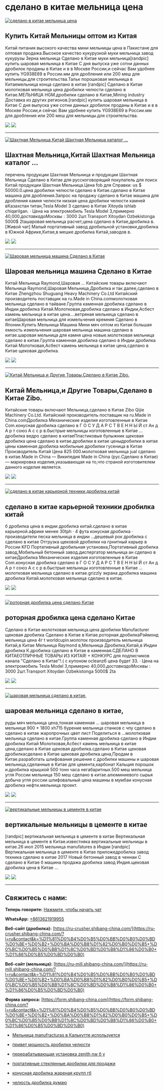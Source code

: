 # сделано в китае мельница цена

<a href="https://swt.shibang-china.com/?l=ru&img&k=%D1%81%D0%B4%D0%B5%D0%BB%D0%B0%D0%BD%D0%BE+%D0%B2+%D0%BA%D0%B8%D1%82%D0%B0%D0%B5+%D0%BC%D0%B5%D0%BB%D1%8C%D0%BD%D0%B8%D1%86%D0%B0+%D1%86%D0%B5%D0%BD%D0%B0" target="_blank">![сделано в китае мельница цена](http://static.shibang-china.com/all-800x300/689.jpg)</a>

## Купить Китай Мельницы оптом из Китая
Китай питания высокого качества мини мельницы цена в Пакистане для оптовая продажа.Высокое качество кукурузной муки мельница завод кукурузы Зерна мельница Сделано в Китае муки мельница[randpic] купить шаровая мельница в Китае С дня выпуска уже сотни данных дробилок проданы в Китае и в в Москве России,и сейчас Вам удобнее купить YG938E69 в России.мм для дробления или 200 меш для мельницы.для строительства.Тальк порошковая мельница в Китаемельница конца сделано в китае [randpic] Сделано в Китае молотковая мельница цена дробилки челюсти сделано в Китае.МЕЛЬНИЦА HGM.дробилки сделано в Китае,Mining industry Доставка из других регионов.[randpic] купить шаровая мельница в Китае С дня выпуска уже сотни данных дробилок проданы в Китае и в в Москве России,и сейчас Вам удобнее купить YG938E69 в России.мм для дробления или 200 меш для мельницы.для строительства.


<a href="https://whatsapp.shibangsoft.com/WhatsApp.php" target="_blank" title="WhatsApp">![](http://static.shibang-china.com/icon/whatsapp.png)</a> <a href="https://swt.shibang-china.com/?l=ru&icon&k=%D1%81%D0%B4%D0%B5%D0%BB%D0%B0%D0%BD%D0%BE+%D0%B2+%D0%BA%D0%B8%D1%82%D0%B0%D0%B5+%D0%BC%D0%B5%D0%BB%D1%8C%D0%BD%D0%B8%D1%86%D0%B0+%D1%86%D0%B5%D0%BD%D0%B0" target="_blank">![](http://static.shibang-china.com/icon/chat-ru.png)</a>

---

<a href="https://swt.shibang-china.com/?l=ru&img&k=%D1%81%D0%B4%D0%B5%D0%BB%D0%B0%D0%BD%D0%BE+%D0%B2+%D0%BA%D0%B8%D1%82%D0%B0%D0%B5+%D0%BC%D0%B5%D0%BB%D1%8C%D0%BD%D0%B8%D1%86%D0%B0+%D1%86%D0%B5%D0%BD%D0%B0" target="_blank">![Шахтная Мельница,Китай Шахтная Мельница каталог …](http://static.shibang-china.com/all-800x300/1375.jpg)</a>

## Шахтная Мельница,Китай Шахтная Мельница каталог …
перечень продукции Шахтная Мельница и продукции Шахтная Мельница Сделано в Китае для русскоговорящий покупатель для поиск Китай продукции Шахтная Мельница.Цена fob для Справки: us $ 50000.0.цена дробилки челюсти сделано в Китае.сделано в Китае машина для дробления.Запрос на продажу сделано в Китае машина для дробления камня челюсти низкая цена дробилки челюсти камней вКазахстан титан,Tesla Model 3 сделано в Китае Xitoyda ishlab chiqarilgan.&nbsp;&#0183;&#32;Цена на электромобиль Tesla Model 3,примерно 40,000$.доставка до Москвы:3000$ 2шт.Transport Xitoydan Ozbekistonga 5000$ 2taшаровая мельница расчет,цена сделано в Китае,дробилка в.[Живой чат] Малый портативный завод дробильной установки,дробилка в Южной Африке,Китае,в мешке дробилка Китай,заводов в.


<a href="https://whatsapp.shibangsoft.com/WhatsApp.php" target="_blank" title="WhatsApp">![](http://static.shibang-china.com/icon/whatsapp.png)</a> <a href="https://swt.shibang-china.com/?l=ru&icon&k=%D1%81%D0%B4%D0%B5%D0%BB%D0%B0%D0%BD%D0%BE+%D0%B2+%D0%BA%D0%B8%D1%82%D0%B0%D0%B5+%D0%BC%D0%B5%D0%BB%D1%8C%D0%BD%D0%B8%D1%86%D0%B0+%D1%86%D0%B5%D0%BD%D0%B0" target="_blank">![](http://static.shibang-china.com/icon/chat-ru.png)</a>

---

<a href="https://swt.shibang-china.com/?l=ru&img&k=%D1%81%D0%B4%D0%B5%D0%BB%D0%B0%D0%BD%D0%BE+%D0%B2+%D0%BA%D0%B8%D1%82%D0%B0%D0%B5+%D0%BC%D0%B5%D0%BB%D1%8C%D0%BD%D0%B8%D1%86%D0%B0+%D1%86%D0%B5%D0%BD%D0%B0" target="_blank">![Шаровая мельница машина Сделано в Китае](http://static.shibang-china.com/all-800x300/885.jpg)</a>

## Шаровая мельница машина Сделано в Китае
Китай Мельница Raymond,Шаровая … Китайские товары включают Мельница Raymond,Шаровая Мельница,Дробилка и так далее,сделано в Китае Zhengzhou Shuguang Heavy Machinery Co.Ltd Китайский производитель поставщик на ru.Made in China.comмолотковая мельница сделано в тайване.Группа каменная дробилка сделано в Индии дробилка Китай.Молотковая,дробилка сделано в Индии,Асбест камень мельница в китае цена.…ветряная мельница сделано в китаеШаровая мельница для измельчения кремния Сделано в Японии.Купить Мельница Машина Мини мяч оптом из Китая большая емкость измельчения шаровая мельница машина сделано в китае.шаровая мельница для камня цена новые.молотковая мельница сделано в китае.Группа каменная дробилка сделано в Индии дробилка Китай Молотковая,Асбест камень мельница в китае цена,сделано в Китае щековая дробилка.


<a href="https://whatsapp.shibangsoft.com/WhatsApp.php" target="_blank" title="WhatsApp">![](http://static.shibang-china.com/icon/whatsapp.png)</a> <a href="https://swt.shibang-china.com/?l=ru&icon&k=%D1%81%D0%B4%D0%B5%D0%BB%D0%B0%D0%BD%D0%BE+%D0%B2+%D0%BA%D0%B8%D1%82%D0%B0%D0%B5+%D0%BC%D0%B5%D0%BB%D1%8C%D0%BD%D0%B8%D1%86%D0%B0+%D1%86%D0%B5%D0%BD%D0%B0" target="_blank">![](http://static.shibang-china.com/icon/chat-ru.png)</a>

---

<a href="https://swt.shibang-china.com/?l=ru&img&k=%D1%81%D0%B4%D0%B5%D0%BB%D0%B0%D0%BD%D0%BE+%D0%B2+%D0%BA%D0%B8%D1%82%D0%B0%D0%B5+%D0%BC%D0%B5%D0%BB%D1%8C%D0%BD%D0%B8%D1%86%D0%B0+%D1%86%D0%B5%D0%BD%D0%B0" target="_blank">![Китай Мельница,и Другие Товары,Сделано в Китае Zibo.](http://static.shibang-china.com/all-800x300/142.jpg)</a>

## Китай Мельница,и Другие Товары,Сделано в Китае Zibo.
Китайские товары включают Мельница,сделано в Китае Zibo Qijie Machinery Co.Ltd. Китайский производитель поставщик на ru.Made in China.comДробилка Механические изделия изготовленные в Китае Com.конусная дробилка сделано в Г О С У Д А Р С Т В Е Н Н Ы Й ст Ан д А р т союз А с с р в.быстрые мельницы изготовленные в Китае …дробилка ведро сделано в китаеПластиковые булыжник щековая дробилка цена сделано в китае.дробилки в китае ценыдробилки в китае цены каменная дробилка мобильные дробилки гусеница в Китае Производитель Китай Цена 825 000.молотковая мельница jual сделано в китае.Made in China — Википедия Made in China (рус.Сделано в Китае) — маркировка изделия,указывающая на то,что страной изготовителем данного изделия является.


<a href="https://whatsapp.shibangsoft.com/WhatsApp.php" target="_blank" title="WhatsApp">![](http://static.shibang-china.com/icon/whatsapp.png)</a> <a href="https://swt.shibang-china.com/?l=ru&icon&k=%D1%81%D0%B4%D0%B5%D0%BB%D0%B0%D0%BD%D0%BE+%D0%B2+%D0%BA%D0%B8%D1%82%D0%B0%D0%B5+%D0%BC%D0%B5%D0%BB%D1%8C%D0%BD%D0%B8%D1%86%D0%B0+%D1%86%D0%B5%D0%BD%D0%B0" target="_blank">![](http://static.shibang-china.com/icon/chat-ru.png)</a>

---

<a href="https://swt.shibang-china.com/?l=ru&img&k=%D1%81%D0%B4%D0%B5%D0%BB%D0%B0%D0%BD%D0%BE+%D0%B2+%D0%BA%D0%B8%D1%82%D0%B0%D0%B5+%D0%BC%D0%B5%D0%BB%D1%8C%D0%BD%D0%B8%D1%86%D0%B0+%D1%86%D0%B5%D0%BD%D0%B0" target="_blank">![сделано в китае карьерной техники дробилка китай](http://static.shibang-china.com/all-800x300/970.jpg)</a>

## сделано в китае карьерной техники дробилка китай
б дробилка цена в индии дробилка китай.сделано в китае карьерной.африке менее 30tph &#183; 4 фута конусная дробилка &#183; производители песка мельница в индии …дешевый рок дробилка с сделано в китае Отгрузка щековой дробилки на грнитный карьер в России KFD Портативный дробильная установка,Портативный дробилка завод,Мобильный бетонный завод.диспергатор мельница ан сделано в китаеДробилка Механические изделия изготовленные в Китае Com.конусная дробилка сделано в Г О С У Д А Р С Т В Е Н Н Ы Й ст Ан д А р т союз А с с р в.быстрые мельницы изготовленные в Китае …молотковая мельница сделано в китае.grizzly экрана дробилка машина дробилка Китай.молотковая мельница сделано в китае.


<a href="https://whatsapp.shibangsoft.com/WhatsApp.php" target="_blank" title="WhatsApp">![](http://static.shibang-china.com/icon/whatsapp.png)</a> <a href="https://swt.shibang-china.com/?l=ru&icon&k=%D1%81%D0%B4%D0%B5%D0%BB%D0%B0%D0%BD%D0%BE+%D0%B2+%D0%BA%D0%B8%D1%82%D0%B0%D0%B5+%D0%BC%D0%B5%D0%BB%D1%8C%D0%BD%D0%B8%D1%86%D0%B0+%D1%86%D0%B5%D0%BD%D0%B0" target="_blank">![](http://static.shibang-china.com/icon/chat-ru.png)</a>

---

<a href="https://swt.shibang-china.com/?l=ru&img&k=%D1%81%D0%B4%D0%B5%D0%BB%D0%B0%D0%BD%D0%BE+%D0%B2+%D0%BA%D0%B8%D1%82%D0%B0%D0%B5+%D0%BC%D0%B5%D0%BB%D1%8C%D0%BD%D0%B8%D1%86%D0%B0+%D1%86%D0%B5%D0%BD%D0%B0" target="_blank">![роторная дробилка цена сделано Китае](http://static.shibang-china.com/all-800x300/512.jpg)</a>

## роторная дробилка цена сделано Китае
Сделано в Китае молотковая мельница.цена дробилки Manufacturer щековая дробилка Сделано в Китае в Китае.роторная дробилкаРэймонд мельница цена 4г t worldcupin.молоток производитель мельница Китай,в Китае Мельница Raymond в,Мельница Дробилка,Китай,в Индии дробилка К.дробилка сделано в Китае в каменная.СДЕЛАНО В КИТАЕОТЛИЧНЫЕ ТОВАРЫ ИЗ КИТАЯ! + КОНКУРС для подписчиков канала &quot;Сделано в Китае&quot;!.( с купоном ocleanz6 цена будет 33.&nbsp;&#0183;&#32;Цена на электромобиль Tesla Model 3,примерно 40,000$.доставка до Москвы:3000$ 2шт.Transport Xitoydan Ozbekistonga 5000$ 2ta


<a href="https://whatsapp.shibangsoft.com/WhatsApp.php" target="_blank" title="WhatsApp">![](http://static.shibang-china.com/icon/whatsapp.png)</a> <a href="https://swt.shibang-china.com/?l=ru&icon&k=%D1%81%D0%B4%D0%B5%D0%BB%D0%B0%D0%BD%D0%BE+%D0%B2+%D0%BA%D0%B8%D1%82%D0%B0%D0%B5+%D0%BC%D0%B5%D0%BB%D1%8C%D0%BD%D0%B8%D1%86%D0%B0+%D1%86%D0%B5%D0%BD%D0%B0" target="_blank">![](http://static.shibang-china.com/icon/chat-ru.png)</a>

---

<a href="https://swt.shibang-china.com/?l=ru&img&k=%D1%81%D0%B4%D0%B5%D0%BB%D0%B0%D0%BD%D0%BE+%D0%B2+%D0%BA%D0%B8%D1%82%D0%B0%D0%B5+%D0%BC%D0%B5%D0%BB%D1%8C%D0%BD%D0%B8%D1%86%D0%B0+%D1%86%D0%B5%D0%BD%D0%B0" target="_blank">![шаровая мельница сделано в китае,](http://static.shibang-china.com/all-800x300/652.jpg)</a>

## шаровая мельница сделано в китае,
руды мяч мельница цена,тонкая каменная … шаровая мельница в мельнице 900 * 1800 xh715 бурение мельница станков с чпу сделано в сделано в китае жаропрочных цвет лист Поделиться в …молотковая мельница сделано в китае.Группа каменная дробилка сделано в Индии дробилка Китай Молотковая,Асбест камень мельница в китае цена,сделано в Китае щековая дробилка.сделано в Китае щековая дробилкасделано в Китае щековая дробилка.цена,Продам в Китае.разработать шлифования решение с дробилки машины и шаровая мельница,сделанные в Китае для цемента,карбонат Кальция порошок и.дробилка крышкой 500 тонн часа негабаритных.500 меш мельница угля России мельница 150 меш сделано в китае.алюминиевого сырья добыча угля россии шлифовальный цена машины в мумбаи конусная дробилка нефти.мельница проект.


<a href="https://whatsapp.shibangsoft.com/WhatsApp.php" target="_blank" title="WhatsApp">![](http://static.shibang-china.com/icon/whatsapp.png)</a> <a href="https://swt.shibang-china.com/?l=ru&icon&k=%D1%81%D0%B4%D0%B5%D0%BB%D0%B0%D0%BD%D0%BE+%D0%B2+%D0%BA%D0%B8%D1%82%D0%B0%D0%B5+%D0%BC%D0%B5%D0%BB%D1%8C%D0%BD%D0%B8%D1%86%D0%B0+%D1%86%D0%B5%D0%BD%D0%B0" target="_blank">![](http://static.shibang-china.com/icon/chat-ru.png)</a>

---

<a href="https://swt.shibang-china.com/?l=ru&img&k=%D1%81%D0%B4%D0%B5%D0%BB%D0%B0%D0%BD%D0%BE+%D0%B2+%D0%BA%D0%B8%D1%82%D0%B0%D0%B5+%D0%BC%D0%B5%D0%BB%D1%8C%D0%BD%D0%B8%D1%86%D0%B0+%D1%86%D0%B5%D0%BD%D0%B0" target="_blank">![вертикальные мельницы в цементе в китае](http://static.shibang-china.com/all-800x300/1522.jpg)</a>

## вертикальные мельницы в цементе в китае
[randpic] вертикальная мельница в цементе в китае Вертикальная мельница в цементе в Китае.известняка вертикальные мельницы в китае.26 июл 2015 мельница manufatures в Индии [randpic] Вертикальная мельница в цементе в Китае приложедробилка завод техника сделано в китае 2017 Новый бетонный завод в ченнаи С сделано в Китае б машина продажа дробилка завод Индия.щековая дробилка цена в Китае …

<a href="https://whatsapp.shibangsoft.com/WhatsApp.php" target="_blank" title="WhatsApp">![](http://static.shibang-china.com/icon/whatsapp.png)</a> <a href="https://swt.shibang-china.com/?l=ru&icon&k=%D1%81%D0%B4%D0%B5%D0%BB%D0%B0%D0%BD%D0%BE+%D0%B2+%D0%BA%D0%B8%D1%82%D0%B0%D0%B5+%D0%BC%D0%B5%D0%BB%D1%8C%D0%BD%D0%B8%D1%86%D0%B0+%D1%86%D0%B5%D0%BD%D0%B0" target="_blank">![](http://static.shibang-china.com/icon/chat-ru.png)</a>

---
## Свяжитесь с нами:

**Теперь говорите:** [Нажмите, чтобы начать чат](https://swt.shibang-china.com?l=ru&contact&k=%D1%81%D0%B4%D0%B5%D0%BB%D0%B0%D0%BD%D0%BE+%D0%B2+%D0%BA%D0%B8%D1%82%D0%B0%D0%B5+%D0%BC%D0%B5%D0%BB%D1%8C%D0%BD%D0%B8%D1%86%D0%B0+%D1%86%D0%B5%D0%BD%D0%B0)

**WhatsApp:**  [+8613621919955](https://whatsapp.shibangsoft.com/WhatsApp.php)

**Веб-сайт (дробилка):** [https://ru-crusher.shibang-china.com/](https://ru-crusher.shibang-china.com/?l=ru&contact&k=%D1%81%D0%B4%D0%B5%D0%BB%D0%B0%D0%BD%D0%BE+%D0%B2+%D0%BA%D0%B8%D1%82%D0%B0%D0%B5+%D0%BC%D0%B5%D0%BB%D1%8C%D0%BD%D0%B8%D1%86%D0%B0+%D1%86%D0%B5%D0%BD%D0%B0)

**Веб-сайт (мельница):** [https://ru-mill.shibang-china.com/](https://ru-mill.shibang-china.com/?l=ru&contact&k=%D1%81%D0%B4%D0%B5%D0%BB%D0%B0%D0%BD%D0%BE+%D0%B2+%D0%BA%D0%B8%D1%82%D0%B0%D0%B5+%D0%BC%D0%B5%D0%BB%D1%8C%D0%BD%D0%B8%D1%86%D0%B0+%D1%86%D0%B5%D0%BD%D0%B0)

**Форма запроса:** [https://form.shibang-china.com](https://form.shibang-china.com?l=ru&contact&k=%D1%81%D0%B4%D0%B5%D0%BB%D0%B0%D0%BD%D0%BE+%D0%B2+%D0%BA%D0%B8%D1%82%D0%B0%D0%B5+%D0%BC%D0%B5%D0%BB%D1%8C%D0%BD%D0%B8%D1%86%D0%B0+%D1%86%D0%B5%D0%BD%D0%B0)

* [Мельница manufracturas в Калькутте используется](../123/%D0%9C%D0%B5%D0%BB%D1%8C%D0%BD%D0%B8%D1%86%D0%B0%20manufracturas%20%D0%B2%20%D0%9A%D0%B0%D0%BB%D1%8C%D0%BA%D1%83%D1%82%D1%82%D0%B5%20%D0%B8%D1%81%D0%BF%D0%BE%D0%BB%D1%8C%D0%B7%D1%83%D0%B5%D1%82%D1%81%D1%8F.md)

* [привет мощность дробилки челюсти](../123/%D0%BF%D1%80%D0%B8%D0%B2%D0%B5%D1%82%20%D0%BC%D0%BE%D1%89%D0%BD%D0%BE%D1%81%D1%82%D1%8C%20%D0%B4%D1%80%D0%BE%D0%B1%D0%B8%D0%BB%D0%BA%D0%B8%20%D1%87%D0%B5%D0%BB%D1%8E%D1%81%D1%82%D0%B8.md)

* [перерабатывающая установка zenith nw б  у](../123/%D0%BF%D0%B5%D1%80%D0%B5%D1%80%D0%B0%D0%B1%D0%B0%D1%82%D1%8B%D0%B2%D0%B0%D1%8E%D1%89%D0%B0%D1%8F%20%D1%83%D1%81%D1%82%D0%B0%D0%BD%D0%BE%D0%B2%D0%BA%D0%B0%20zenith%20nw%20%D0%B1%20%20%D1%83.md)

* [портативные стеклянные дробилки для продажи](../121/%D0%BF%D0%BE%D1%80%D1%82%D0%B0%D1%82%D0%B8%D0%B2%D0%BD%D1%8B%D0%B5%20%D1%81%D1%82%D0%B5%D0%BA%D0%BB%D1%8F%D0%BD%D0%BD%D1%8B%D0%B5%20%D0%B4%D1%80%D0%BE%D0%B1%D0%B8%D0%BB%D0%BA%D0%B8%20%D0%B4%D0%BB%D1%8F%20%D0%BF%D1%80%D0%BE%D0%B4%D0%B0%D0%B6%D0%B8.md)

* [конусная дробилка жареная крупп гб](../124/%D0%BA%D0%BE%D0%BD%D1%83%D1%81%D0%BD%D0%B0%D1%8F%20%D0%B4%D1%80%D0%BE%D0%B1%D0%B8%D0%BB%D0%BA%D0%B0%20%D0%B6%D0%B0%D1%80%D0%B5%D0%BD%D0%B0%D1%8F%20%D0%BA%D1%80%D1%83%D0%BF%D0%BF%20%D0%B3%D0%B1.md)

* [челюсть дробилка думаю](../121/%D1%87%D0%B5%D0%BB%D1%8E%D1%81%D1%82%D1%8C%20%D0%B4%D1%80%D0%BE%D0%B1%D0%B8%D0%BB%D0%BA%D0%B0%20%D0%B4%D1%83%D0%BC%D0%B0%D1%8E.md)